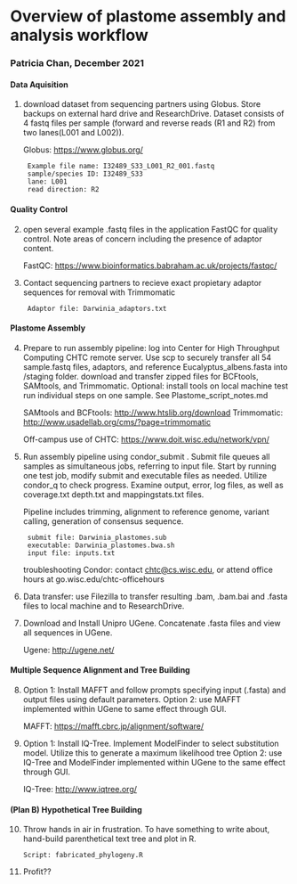 # Overview of plastome assembly and analysis workflow
### Patricia Chan, December 2021
#### Data Aquisition

1. download dataset from sequencing partners using Globus. Store backups on external hard drive and ResearchDrive. Dataset consists of 4 fastq files per sample (forward and reverse reads (R1 and R2) from two lanes(L001 and L002)). 

    Globus: https://www.globus.org/

        Example file name: I32489_S33_L001_R2_001.fastq
        sample/species ID: I32489_S33
        lane: L001
        read direction: R2

#### Quality Control

2. open several example .fastq files in the application FastQC for quality control. Note areas of concern including the presence of adaptor content.

    FastQC: https://www.bioinformatics.babraham.ac.uk/projects/fastqc/

3. Contact sequencing partners to recieve exact propietary adaptor sequences for removal with Trimmomatic

        Adaptor file: Darwinia_adaptors.txt
#### Plastome Assembly

4. Prepare to run assembly pipeline: log into Center for High Throughput Computing CHTC remote server. Use scp to securely transfer all 54 sample.fastq files, adaptors, and reference Eucalyptus_albens.fasta into /staging folder. download and transfer zipped files for BCFtools, SAMtools, and Trimmomatic. Optional: install tools on local machine test run individual steps on one sample. See Plastome_script_notes.md

    SAMtools and BCFtools: http://www.htslib.org/download
    Trimmomatic: http://www.usadellab.org/cms/?page=trimmomatic

    Off-campus use of CHTC: https://www.doit.wisc.edu/network/vpn/

5. Run assembly pipeline using condor_submit <submit file>. Submit file queues all samples as simultaneous jobs, referring to input file. Start by running one test job, modify submit and executable files as needed. Utilize condor_q to check progress. Examine output, error, log files, as well as coverage.txt depth.txt and mappingstats.txt files. 

    Pipeline includes trimming, alignment to reference genome, variant calling, generation of consensus sequence.

        submit file: Darwinia_plastomes.sub
        executable: Darwinia_plastomes.bwa.sh
        input file: inputs.txt

    troubleshooting Condor: contact chtc@cs.wisc.edu, or attend office hours at go.wisc.edu/chtc-officehours

6. Data transfer: use Filezilla to transfer resulting .bam, .bam.bai and .fasta files to local machine and to ResearchDrive.

7. Download and Install Unipro UGene. Concatenate .fasta files and view all sequences in UGene.

    Ugene: http://ugene.net/
#### Multiple Sequence Alignment and Tree Building

8. Option 1: Install MAFFT and follow prompts specifying input (.fasta) and output files using default parameters. 
    Option 2: use MAFFT implemented within UGene to same effect through GUI. 

    MAFFT: https://mafft.cbrc.jp/alignment/software/

9. Option 1: Install IQ-Tree. Implement ModelFinder to select substitution model. Utilize this to generate a maximum likelihood tree
    Option 2: use IQ-Tree and ModelFinder implemented within UGene to the same effect through GUI. 

    IQ-Tree: http://www.iqtree.org/
#### (Plan B) Hypothetical Tree Building

10. Throw hands in air in frustration. To have something to write about, hand-build parenthetical text tree and plot in R.

        Script: fabricated_phylogeny.R

11. Profit??